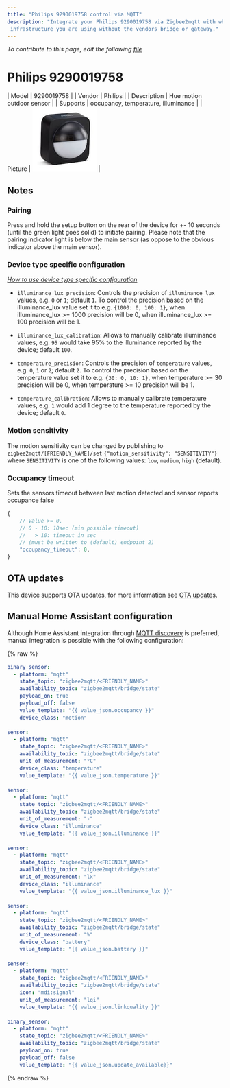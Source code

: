 ```yaml
---
title: "Philips 9290019758 control via MQTT"
description: "Integrate your Philips 9290019758 via Zigbee2mqtt with whatever smart home
 infrastructure you are using without the vendors bridge or gateway."
---
```


*To contribute to this page, edit the following
[file](https://github.com/Koenkk/zigbee2mqtt.io/blob/master/docs/devices/9290019758.md)*

# Philips 9290019758

| Model | 9290019758  |
| Vendor  | Philips  |
| Description | Hue motion outdoor sensor |
| Supports | occupancy, temperature, illuminance |
| Picture | ![Philips 9290019758](../images/devices/9290019758.jpg) |

## Notes


### Pairing
Press and hold the setup button on the rear of the device for +- 10 seconds (until the green light goes solid)
to initiate pairing. Please note that the pairing indicator light is below the main sensor
(as oppose to the obvious indicator above the main sensor).


### Device type specific configuration
*[How to use device type specific configuration](../information/configuration.md)*


* `illuminance_lux_precision`: Controls the precision of `illuminance_lux` values, e.g. `0` or `1`; default `1`.
To control the precision based on the illuminance_lux value set it to e.g. `{1000: 0, 100: 1}`,
when illuminance_lux >= 1000 precision will be 0, when illuminance_lux >= 100 precision will be 1.
* `illuminance_lux_calibration`: Allows to manually calibrate illuminance values,
e.g. `95` would take 95% to the illuminance reported by the device; default `100`.


* `temperature_precision`: Controls the precision of `temperature` values,
e.g. `0`, `1` or `2`; default `2`.
To control the precision based on the temperature value set it to e.g. `{30: 0, 10: 1}`,
when temperature >= 30 precision will be 0, when temperature >= 10 precision will be 1.
* `temperature_calibration`: Allows to manually calibrate temperature values,
e.g. `1` would add 1 degree to the temperature reported by the device; default `0`.


### Motion sensitivity
The motion sensitivity can be changed by publishing to `zigbee2mqtt/[FRIENDLY_NAME]/set`
`{"motion_sensitivity": "SENSITIVITY"}` where `SENSITIVITY` is one of the following
values: `low`,  `medium`,  `high` (default).

### Occupancy timeout
Sets the sensors timeout between last motion detected and sensor reports occupance false
```js
{
    // Value >= 0,
    // 0 - 10: 10sec (min possible timeout)
    //   > 10: timeout in sec
    // (must be written to (default) endpoint 2)
    "occupancy_timeout": 0,
}
```


## OTA updates
This device supports OTA updates, for more information see [OTA updates](../information/ota_updates.md).

## Manual Home Assistant configuration
Although Home Assistant integration through [MQTT discovery](../integration/home_assistant) is preferred,
manual integration is possible with the following configuration:


{% raw %}
```yaml
binary_sensor:
  - platform: "mqtt"
    state_topic: "zigbee2mqtt/<FRIENDLY_NAME>"
    availability_topic: "zigbee2mqtt/bridge/state"
    payload_on: true
    payload_off: false
    value_template: "{{ value_json.occupancy }}"
    device_class: "motion"

sensor:
  - platform: "mqtt"
    state_topic: "zigbee2mqtt/<FRIENDLY_NAME>"
    availability_topic: "zigbee2mqtt/bridge/state"
    unit_of_measurement: "°C"
    device_class: "temperature"
    value_template: "{{ value_json.temperature }}"

sensor:
  - platform: "mqtt"
    state_topic: "zigbee2mqtt/<FRIENDLY_NAME>"
    availability_topic: "zigbee2mqtt/bridge/state"
    unit_of_measurement: "-"
    device_class: "illuminance"
    value_template: "{{ value_json.illuminance }}"

sensor:
  - platform: "mqtt"
    state_topic: "zigbee2mqtt/<FRIENDLY_NAME>"
    availability_topic: "zigbee2mqtt/bridge/state"
    unit_of_measurement: "lx"
    device_class: "illuminance"
    value_template: "{{ value_json.illuminance_lux }}"

sensor:
  - platform: "mqtt"
    state_topic: "zigbee2mqtt/<FRIENDLY_NAME>"
    availability_topic: "zigbee2mqtt/bridge/state"
    unit_of_measurement: "%"
    device_class: "battery"
    value_template: "{{ value_json.battery }}"

sensor:
  - platform: "mqtt"
    state_topic: "zigbee2mqtt/<FRIENDLY_NAME>"
    availability_topic: "zigbee2mqtt/bridge/state"
    icon: "mdi:signal"
    unit_of_measurement: "lqi"
    value_template: "{{ value_json.linkquality }}"

binary_sensor:
  - platform: "mqtt"
    state_topic: "zigbee2mqtt/<FRIENDLY_NAME>"
    availability_topic: "zigbee2mqtt/bridge/state"
    payload_on: true
    payload_off: false
    value_template: "{{ value_json.update_available}}"
```
{% endraw %}


